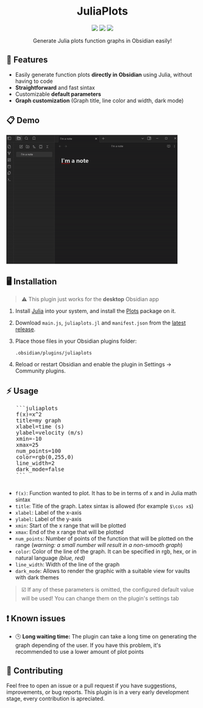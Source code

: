 <center>
  <h1>JuliaPlots</h1>

  <img src="https://img.shields.io/badge/release-v0.3-blue"> <img src="https://img.shields.io/badge/Obsidian-483699?style=flat&logo=Obsidian&logoColor=white"> <img src="https://img.shields.io/badge/Julia-9558B2?style=flat&logo=julia&logoColor=white">
  <p>Generate Julia plots function graphs in Obsidian easily!</p>

</center>



## 🌟 Features
- Easily generate function plots **directly in Obsidian** using Julia, without having to code
- **Straightforward** and fast sintax
- Customizable **default parameters**
- **Graph customization** (Graph title, line color and width, dark mode)


## 📋 Demo

![Demo gif](demo/demo.gif)

## 🖥️ Installation
> ⚠️ This plugin just works for the **desktop** Obsidian app

1. Install [Julia](https://julialang.org/) into your system, and install the [Plots](https://docs.juliaplots.org/stable/) package on it.

2. Download `main.js`, `juliaplots.jl` and `manifest.json` from the [latest release](https://github.com/ivnmansi/juliaplots/releases).

3. Place those files in your Obsidian plugins folder:

   ```
   .obsidian/plugins/juliaplots
   ```

4. Reload or restart Obsidian and enable the plugin in Settings → Community plugins.

## ⚡ Usage
   <pre>
   ```juliaplots
   f(x)=x^2
   title=my graph
   xlabel=time (s)
   ylabel=velocity (m/s)
   xmin=-10
   xmax=25
   num_points=100
   color=rgb(0,255,0)
   line_width=2
   dark_mode=false
   ```
   </pre>

   - `f(x)`: Function wanted to plot. It has to be in terms of x and in Julia math sintax
   - `title`: Title of the graph. Latex sintax is allowed (for example `$\cos x$`)
   - `xlabel`: Label of the x-axis
   - `ylabel`: Label of the y-axis
   - `xmin`: Start of the x range that will be plotted
   - `xmax`: End of the x range that will be plotted
   - `num_points`: Number of points of the function that will be plotted on the range (*warning: a small number will result in a non-smooth graph*)
   - `color`: Color of the line of the graph. It can be specified in rgb, hex, or in natural language *(blue, red)*
   - `line_width`: Width of the line of the graph
   - `dark_mode`: Allows to render the graphic with a suitable view for vaults with dark themes

   > ☑️ If any of these parameters is omitted, the configured default value will be used! You can change them on the plugin's settings tab

## ❗ Known issues
- 🕒 **Long waiting time:** The plugin can take a long time on generating the graph depending of the user. If you have this problem, it's recommended to use a lower amount of plot points


## 🤝 Contributing
Feel free to open an issue or a pull request if you have suggestions, improvements, or bug reports. This plugin is in a very early development stage, every contribution is apreciated.